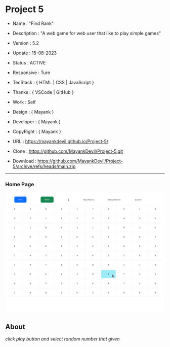 # Project 5

- Name : "Find Rank"

- Description : "A web game for web user that like to play simple games"

- Version : 5.2

- Update : 15-08-2023

- Status : ACTIVE

- Responsive : Ture

- TecStack : { HTML | CSS | JavaScript }

- Thanks : { VSCode | GitHub }

- Work : Self

- Design : { Mayank }

- Developer : { Mayank }

- CopyRight : { Mayank }

- URL : https://mayankdevil.github.io/Project-5/

- Clone : https://github.com/MayankDevil/Project-5.git

- Download : https://github.com/MayankDevil/Project-5/archive/refs/heads/main.zip

---

### Home Page

![HomPage](data/gameHome.png "HomePage")

## About

_click play button and select random number that given_
